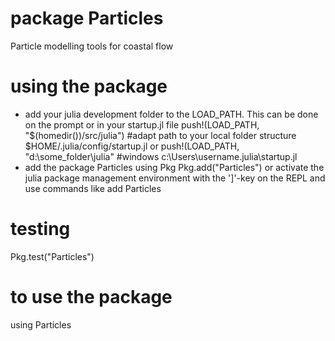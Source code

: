 # package Particles
Particle modelling tools for coastal flow

# using the package
- add your julia development folder to the LOAD_PATH. This can be done on the prompt or in your startup.jl file
push!(LOAD_PATH, "$(homedir())/src/julia")  #adapt path to your local folder structure $HOME/.julia/config/startup.jl
or push!(LOAD_PATH, "d:\\some_folder\\julia" #windows c:\Users\username\.julia\startup.jl
- add the package Particles
using Pkg
Pkg.add("Particles")
or activate the julia package management environment with the ']'-key on the REPL and use commands like
add Particles
# testing
Pkg.test("Particles")
# to use the package
using Particles
